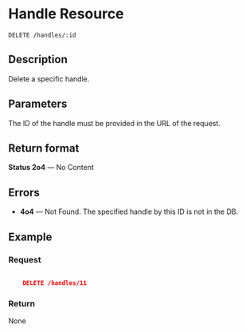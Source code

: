 # Handle Resource

    DELETE /handles/:id

## Description

Delete a specific handle.

## Parameters

The ID of the handle must be provided in the URL of the request.

## Return format

**Status 2o4** — No Content

## Errors

- **4o4** — Not Found. The specified handle by this ID is not in the DB.

## Example

### **Request**

``` json

    DELETE /handles/11

```

### **Return**

None

[handle format]: ../../formats.md#handle-format
